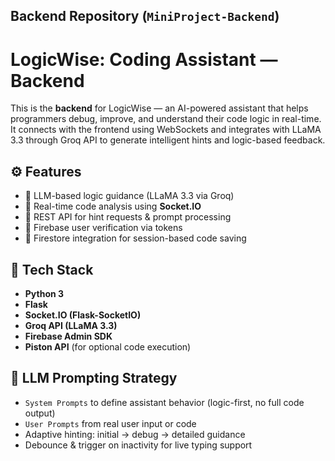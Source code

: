 


##  **Backend Repository** (`MiniProject-Backend`)


# LogicWise: Coding Assistant — Backend

This is the **backend** for LogicWise — an AI-powered assistant that helps programmers debug, improve, and understand their code logic in real-time. It connects with the frontend using WebSockets and integrates with LLaMA 3.3 through Groq API to generate intelligent hints and logic-based feedback.

## ⚙️ Features

- 🧠 LLM-based logic guidance (LLaMA 3.3 via Groq)
- 🔄 Real-time code analysis using **Socket.IO**
- 📩 REST API for hint requests & prompt processing
- 🔐 Firebase user verification via tokens
- 💾 Firestore integration for session-based code saving

## 🧱 Tech Stack

- **Python 3**
- **Flask**
- **Socket.IO (Flask-SocketIO)**
- **Groq API (LLaMA 3.3)**
- **Firebase Admin SDK**
- **Piston API** (for optional code execution)

## 🧠 LLM Prompting Strategy

- `System Prompts` to define assistant behavior (logic-first, no full code output)
- `User Prompts` from real user input or code
- Adaptive hinting: initial → debug → detailed guidance
- Debounce & trigger on inactivity for live typing support



